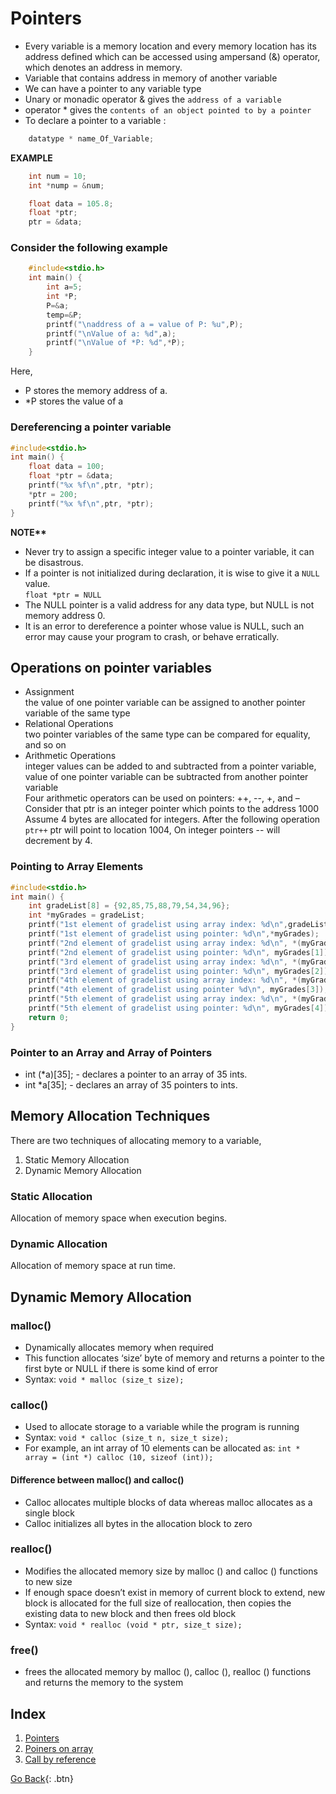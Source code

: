 # Pointers
  * Every variable is a memory location and every memory location has its address defined which can be accessed using ampersand (&) operator, which denotes an address in memory.
  * Variable that contains address in memory of another variable
  * We can have a pointer to any variable type
  * Unary or monadic operator & gives the `address of a variable`
  * operator * gives the `contents of an object pointed to by a pointer`
  * To declare a pointer to a variable :
```c
    datatype * name_Of_Variable;  
```
<b>EXAMPLE</b>
```c
    int num = 10;
    int *nump = &num;

    float data = 105.8;
    float *ptr;
    ptr = &data;
```

### Consider the following example
```c
    #include<stdio.h>
    int main() {
        int a=5;
        int *P;
        P=&a;
        temp=&P;
        printf("\naddress of a = value of P: %u",P);
        printf("\nValue of a: %d",a);
        printf("\nValue of *P: %d",*P);
    }
```

Here, 
  * P stores the memory address of a.
  * *P stores the value of a

### Dereferencing a pointer variable
```c
#include<stdio.h>
int main() {
    float data = 100;
    float *ptr = &data;
    printf("%x %f\n",ptr, *ptr);
    *ptr = 200;
    printf("%x %f\n",ptr, *ptr);
}
```
<b>NOTE**</b><br />
  * Never try to assign a specific integer value to a pointer variable, it can be disastrous. <br />
  * If a pointer is not initialized during declaration, it is wise to give it a `NULL` value. <br />
  ``float *ptr = NULL`` <br />
  * The NULL pointer is a valid address for any data type, but NULL is not memory address 0.
  * It is an error to dereference a pointer whose value is NULL, such an error may cause your program to crash, or behave erratically.

## Operations on pointer variables
  * Assignment<br />
        the value of one pointer variable can be assigned to another pointer variable of the same type
  * Relational Operations<br />
        two pointer variables of the same type can be compared for equality, and so on
  * Arithmetic Operations<br />
        integer values can be added to and subtracted from a pointer variable, value of one pointer variable can be subtracted from another pointer variable <br />
        Four arithmetic operators can be used on pointers: ++, --, +, and – <br />
        Consider that ptr is an integer pointer which points to the address 1000
        Assume 4 bytes are allocated for integers. After the following operation `ptr++` ptr will point to location 1004, On integer pointers -- will decrement by 4.

### Pointing to Array Elements
```c
#include<stdio.h>
int main() {
    int gradeList[8] = {92,85,75,88,79,54,34,96};
    int *myGrades = gradeList;
    printf("1st element of gradelist using array index: %d\n",gradeList[0]);
    printf("1st element of gradelist using pointer: %d\n",*myGrades);
    printf("2nd element of gradelist using array index: %d\n", *(myGrades + 1));
    printf("2nd element of gradelist using pointer: %d\n", myGrades[1]);
    printf("3rd element of gradelist using array index: %d\n", *(myGrades + 2));
    printf("3rd element of gradelist using pointer: %d\n", myGrades[2]);
    printf("4th element of gradelist using array index: %d\n", *(myGrades + 3));
    printf("4th element of gradelist using pointer %d\n", myGrades[3]);
    printf("5th element of gradelist using array index: %d\n", *(myGrades + 4));
    printf("5th element of gradelist using pointer: %d\n", myGrades[4]);
    return 0;
}
```

### Pointer to an Array and Array of Pointers
  * int (*a)[35]; - declares a pointer to an array of 35 ints. 
  * int *a[35]; - declares an array of 35 pointers to ints. 

## Memory Allocation Techniques
There are two techniques of allocating memory to a variable, <br />
  1. Static Memory Allocation
  2. Dynamic Memory Allocation

### Static Allocation
Allocation of memory space when execution begins.

### Dynamic Allocation
Allocation of memory space at run time.

## Dynamic Memory Allocation

### malloc()
  * Dynamically allocates memory when required
  * This function allocates ‘size’ byte of memory and returns a pointer to the first byte or NULL if there is some kind of error
  * Syntax: `void * malloc (size_t size);`
### calloc()
  * Used to allocate storage to a variable while the program is running
  * Syntax: `void * calloc (size_t n, size_t size);`
  * For example, an int array of 10 elements can be allocated as: `int * array = (int *) calloc (10, sizeof (int));`

#### Difference between malloc() and calloc()
  * Calloc allocates multiple blocks of data whereas malloc allocates as a single block 
  * Calloc initializes all bytes in the allocation block to zero

### realloc()
  * Modifies the allocated memory size by malloc () and calloc () functions to new size
  * If enough space doesn’t exist in memory of current block to extend, new block is allocated for the full size of reallocation, then copies the existing data to new block and then frees old block
  * Syntax: `void * realloc (void * ptr, size_t size);`
### free()
  * frees the allocated memory by malloc (), calloc (), realloc () functions and returns the memory to the system


## Index

  1. [Pointers](pointer.c)
  2. [Poiners on array](PointToArray.c)
  3. [Call by reference](swapUsingPointer.c)

[Go Back](./..){: .btn}
